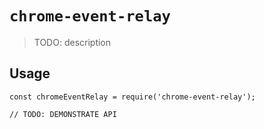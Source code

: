 # `chrome-event-relay`

> TODO: description

## Usage

```
const chromeEventRelay = require('chrome-event-relay');

// TODO: DEMONSTRATE API
```
